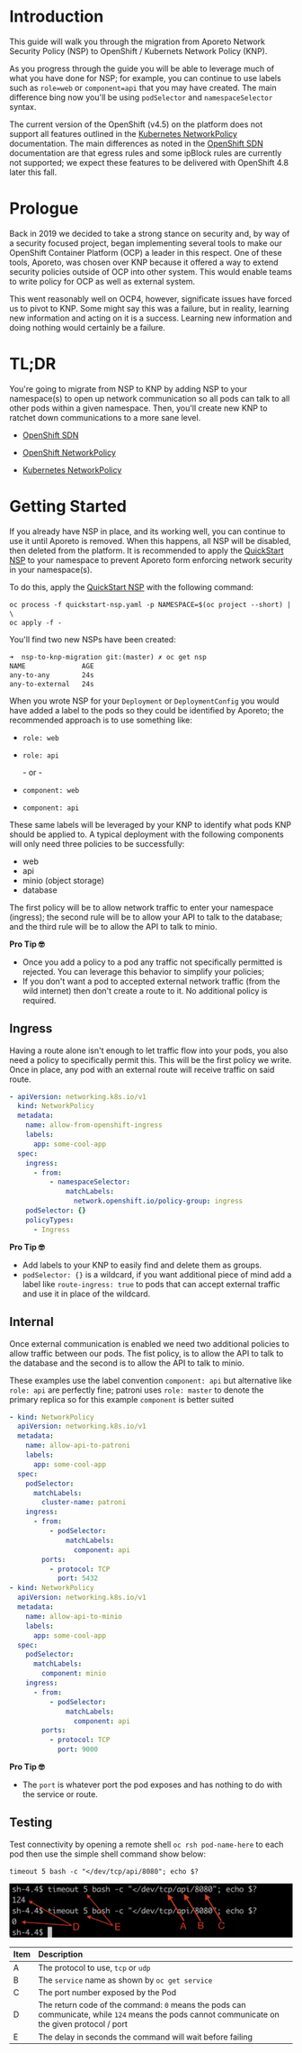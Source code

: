 # Introduction

This guide will walk you through the migration from Aporeto Network Security Policy (NSP) to OpenShift / Kubernets Network Policy (KNP).

As you progress through the guide you will be able to leverage much of what you have done for NSP; for example, you can continue to use labels such as `role=web` or `component=api` that you may have created. The main difference bing now you'll be using `podSelector` and `namespaceSelector` syntax.

The current version of the OpenShift (v4.5) on the platform does not support all features outlined in the [Kubernetes NetworkPolicy](https://kubernetes.io/docs/concepts/services-networking/network-policies/) documentation. The main differences as noted in the [OpenShift SDN](https://docs.openshift.com/container-platform/4.5/networking/openshift_sdn/about-openshift-sdn.html) documentation are that egress rules and some ipBlock rules are currently not supported; we expect these features to be delivered with OpenShift 4.8 later this fall.

 # Prologue

 Back in 2019 we decided to take a strong stance on security and, by way of a security focused project, began implementing several tools to make our OpenShift Container Platform (OCP) a leader in this respect. One of these tools, Aporeto, was chosen over KNP because it offered a way to extend security policies outside of OCP into other system. This would enable teams to write policy for OCP as well as external system.

 This went reasonably well on OCP4, however, significate issues have forced us to pivot to KNP. Some might say this was a failure, but in reality, learning new information and acting on it is a success. Learning new information and doing nothing would certainly be a failure.

# TL;DR

You're going to migrate from NSP to KNP by adding NSP to your namespace(s) to open up network communication so all pods can talk to all other pods within a given namespace. Then, you'll create new KNP to ratchet down communications to a more sane level.

* [OpenShift SDN](https://docs.openshift.com/container-platform/4.5/networking/openshift_sdn/about-openshift-sdn.html)

* [OpenShift NetworkPolicy](https://docs.openshift.com/container-platform/4.5/networking/network_policy/about-network-policy.html#about-network-policy)

* [Kubernetes NetworkPolicy](https://kubernetes.io/docs/concepts/services-networking/network-policies/)


# Getting Started

If you already have NSP in place, and its working well, you can continue to use it until Aporeto is removed. When this happens, all NSP will be disabled, then deleted from the platform. It is recommended to apply the [QuickStart NSP](./quickstart-nsp.yaml) to your namespace to prevent Aporeto form enforcing network security in your namespace(s).

To do this, apply the [QuickStart NSP](./quickstart-nsp.yaml) with the following command:

```console
oc process -f quickstart-nsp.yaml -p NAMESPACE=$(oc project --short) | \
oc apply -f -
```

You'll find two new NSPs have been created:

```console
➜  nsp-to-knp-migration git:(master) ✗ oc get nsp
NAME              AGE
any-to-any        24s
any-to-external   24s
```

When you wrote NSP for your `Deployment` or `DeploymentConfig` you would have added a label to the pods so they could be identified by Aporeto; the recommended approach is to use something like:

* `role: web`
* `role: api`

    \- or - 

* `component: web`
* `component: api`


These same labels will be leveraged by your KNP to identify what pods KNP should be applied to. A typical deployment with the following components will only need three policies to be successfully:

* web
* api
* minio (object storage)
* database

The first policy will be to allow network traffic to enter your namespace (ingress); the second rule will be to allow your API to talk to the database; and the third rule will be to allow the API to talk to minio.

**Pro Tip 🤓**
- Once you add a policy to a pod any traffic not specifically permitted is rejected. You can leverage this behavior to simplify your policies;
- If you don't want a pod to accepted external network traffic (from the wild internet) then don't create a route to it. No additional policy is required.

## Ingress

Having a route alone isn't enough to let traffic flow into your pods, you also need a policy to specifically permit this. This will be the first policy we write. Once in place, any pod with an external route will receive traffic on said route.

```yaml
- apiVersion: networking.k8s.io/v1
  kind: NetworkPolicy
  metadata:
    name: allow-from-openshift-ingress
    labels:
      app: some-cool-app
  spec:
    ingress:
      - from:
          - namespaceSelector:
              matchLabels:
                network.openshift.io/policy-group: ingress
    podSelector: {}
    policyTypes:
      - Ingress
```

**Pro Tip 🤓**
- Add labels to your KNP to easily find and delete them as groups.
- `podSelector: {}` is a wildcard, if you want additional piece of mind add a label like `route-ingress: true` to pods that can accept external traffic and use it in place of the wildcard.

## Internal

Once external communication is enabled we need two additional policies to allow traffic between our pods. The fist policy, is to allow the API to talk to the database and the second is to allow the API to talk to minio. 

These examples use the label convention `component: api` but alternative like `role: api` are perfectly fine; patroni uses `role: master` to denote the primary replica so for this example `component` is better suited


```yaml
- kind: NetworkPolicy
  apiVersion: networking.k8s.io/v1
  metadata:
    name: allow-api-to-patroni
    labels:
      app: some-cool-app
  spec:
    podSelector:
      matchLabels:
        cluster-name: patroni
    ingress:
      - from:
          - podSelector:
              matchLabels:
                component: api
        ports:
          - protocol: TCP
            port: 5432
- kind: NetworkPolicy
  apiVersion: networking.k8s.io/v1
  metadata:
    name: allow-api-to-minio
    labels:
      app: some-cool-app
  spec:
    podSelector:
      matchLabels:
        component: minio
    ingress:
      - from:
          - podSelector:
              matchLabels:
                component: api
        ports:
          - protocol: TCP
            port: 9000
```

**Pro Tip 🤓**
- The `port` is whatever port the pod exposes and has nothing to do with the service or route.

## Testing

Test connectivity by opening a remote shell `oc rsh pod-name-here` to each pod then use the simple shell command show below:

```console
timeout 5 bash -c "</dev/tcp/api/8080"; echo $?
```

![How To Test](images/how-to-test.png)


| Item | Description |
| :--- | :---------- |
| A    | The protocol to use, `tcp` or `udp` |
| B    | The `service` name as shown by `oc get service` |
| C    | The port number exposed by the Pod |
| D    | The return code of the command: `0` means the pods can communicate, while `124` means the pods cannot communicate on the given protocol / port |
| E    | The delay in seconds the command will wait before failing |
